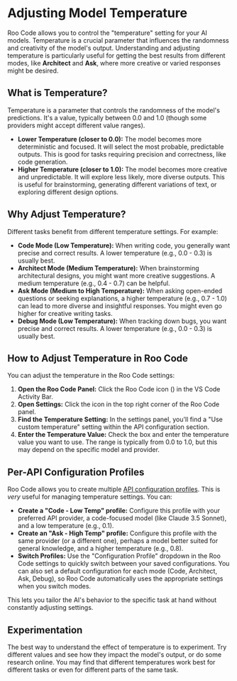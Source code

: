 # Adjusting Model Temperature

Roo Code allows you to control the "temperature" setting for your AI models. Temperature is a crucial parameter that influences the randomness and creativity of the model's output.  Understanding and adjusting temperature is particularly useful for getting the best results from different modes, like **Architect** and **Ask**, where more creative or varied responses might be desired.

## What is Temperature?

Temperature is a parameter that controls the randomness of the model's predictions. It's a value, typically between 0.0 and 1.0 (though some providers might accept different value ranges).

*   **Lower Temperature (closer to 0.0):** The model becomes more deterministic and focused. It will select the most probable, predictable outputs. This is good for tasks requiring precision and correctness, like code generation.
*   **Higher Temperature (closer to 1.0):** The model becomes more creative and unpredictable. It will explore less likely, more diverse outputs. This is useful for brainstorming, generating different variations of text, or exploring different design options.

## Why Adjust Temperature?

Different tasks benefit from different temperature settings.  For example:

*   **Code Mode (Low Temperature):** When writing code, you generally want precise and correct results.  A lower temperature (e.g., 0.0 - 0.3) is usually best.
*   **Architect Mode (Medium Temperature):** When brainstorming architectural designs, you might want more creative suggestions.  A medium temperature (e.g., 0.4 - 0.7) can be helpful.
*   **Ask Mode (Medium to High Temperature):** When asking open-ended questions or seeking explanations, a higher temperature (e.g., 0.7 - 1.0) can lead to more diverse and insightful responses.  You might even go higher for creative writing tasks.
*   **Debug Mode (Low Temperature):** When tracking down bugs, you want precise and correct results.  A lower temperature (e.g., 0.0 - 0.3) is usually best.

## How to Adjust Temperature in Roo Code

You can adjust the temperature in the Roo Code settings:

1.  **Open the Roo Code Panel:** Click the Roo Code icon (<Codicon name="rocket" />) in the VS Code Activity Bar.
2.  **Open Settings:** Click the <Codicon name="gear" /> icon in the top right corner of the Roo Code panel.
3.  **Find the Temperature Setting:** In the settings panel, you'll find a "Use custom temperature" setting within the API configuration section.
4.  **Enter the Temperature Value:** Check the box and enter the temperature value you want to use. The range is typically from 0.0 to 1.0, but this may depend on the specific model and provider.

## Per-API Configuration Profiles

Roo Code allows you to create multiple [API configuration profiles](api-configuration-profiles).  This is *very* useful for managing temperature settings. You can:

*   **Create a "Code - Low Temp" profile:** Configure this profile with your preferred API provider, a code-focused model (like Claude 3.5 Sonnet), and a low temperature (e.g., 0.1).
*   **Create an "Ask - High Temp" profile:** Configure this profile with the same provider (or a different one), perhaps a model better suited for general knowledge, and a higher temperature (e.g., 0.8).
*   **Switch Profiles:**  Use the "Configuration Profile" dropdown in the Roo Code settings to quickly switch between your saved configurations.  You can also set a default configuration for each mode (Code, Architect, Ask, Debug), so Roo Code automatically uses the appropriate settings when you switch modes.

This lets you tailor the AI's behavior to the specific task at hand without constantly adjusting settings.

## Experimentation

The best way to understand the effect of temperature is to experiment. Try different values and see how they impact the model's output, or do some research online. You may find that different temperatures work best for different tasks or even for different parts of the same task.